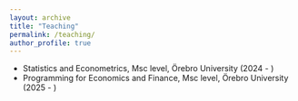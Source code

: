 ```yaml
---
layout: archive
title: "Teaching"
permalink: /teaching/
author_profile: true
---
```


* Statistics and Econometrics, Msc level, Örebro University (2024 - )
* Programming for Economics and Finance, Msc level, Örebro University (2025 - )
